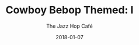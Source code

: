 ---
title: "Cowboy Bebop Themed: I"
subtitle: "The Jazz Hop Café"
customForwardUrl: "https://www.youtube.com/watch?v=WHryvQQu9LU"
displayImg: "https://img.youtube.com/vi/WHryvQQu9LU/0.jpg"
date: "2018-01-07"
newTab: true 
---